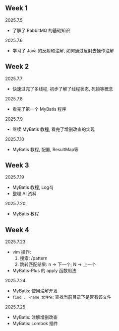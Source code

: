## Week 1

2025.7.5
* 了解了 RabbitMQ 的基础知识

2025.7.6
* 学习了 Java 的反射和注解, 如何通过反射去操作注解

## Week 2

2025.7.7
* 快速过完了多线程, 初步了解了线程状态, 死锁等概念

2025.7.8
* 看完了第一个 MyBatis 程序

2025.7.9
* 继续 MyBatis 教程, 看完了增删改查的实现

2025.7.10
* MyBatis 教程, 配置, ResultMap等

## Week 3

2025.7.19

* MyBatis 教程, Log4j
* 整理 AI 资料

2025.7.20

* MyBatis 教程

## Week 4

2025.7.23

* vim 操作: 
    1. 搜索: /pattern
    2. 跳转匹配结果: n -> 下一个; N -> 上一个
* MyBatis-Plus 的 apply 函数用法


2025.7.24

* MyBatis: 使用注解开发
* `find . -name 文件名`: 查找当前目录下是否有该文件

2025.7.25

* MyBatis: 注解增删改查
* MyBatis: Lombok 插件




